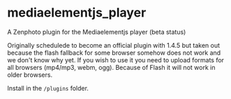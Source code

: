 mediaelementjs_player
=====================

A Zenphoto plugin for the Mediaelementjs player (beta status)

Originally schedulede to become an official plugin with 1.4.5 but taken out because the flash fallback for some browser somehow does not work and we don't know why yet. If you wish to use it you need to upload formats for all browsers (mp4/mp3, webm, ogg). Because of Flash it will not work in older browsers.

Install in the `/plugins` folder.

